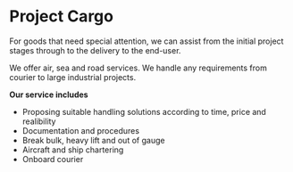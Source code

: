 # Project Cargo

For goods that need special attention, we can assist from the initial project stages through to the delivery to the end-user.  

We offer air, sea and road services. We handle any requirements from courier to large industrial projects.  

**Our service includes**

- Proposing suitable handling solutions according to time, price and realibility
- Documentation and procedures
- Break bulk, heavy lift and out of gauge
- Aircraft and ship chartering
- Onboard courier
